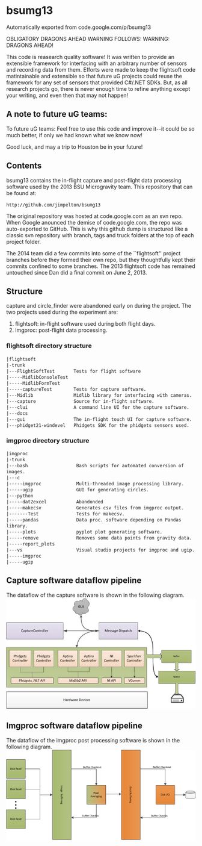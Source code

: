 # bsumg13
Automatically exported from code.google.com/p/bsumg13

OBLIGATORY DRAGONS AHEAD WARNING FOLLOWS: WARNING: DRAGONS AHEAD! 

This code is reasearch quality software! It was written to provide an extensible framework for
interfacing with an arbitrary number of sensors and recording data from them. Efforts were
made to keep the flightsoft code matintainable and extensible so that future uG projects
could reuse the framework for any set of sensors that provided C#/.NET SDKs. 
But, as all research projects go, there is never enough time to refine anything except your writing, 
and even then that may not happen!

## A note to future uG teams:
To future uG teams: Feel free to use this code and improve it--it could be so much better, if only we had
known what we know now!

Good luck, and may a trip to Houston be in your future!


## Contents
bsumg13 contains the in-flight capture and post-flight data processing
software used by the 2013 BSU Microgravity team. 
This repository that can be found at: 

    http://github.com/jimpelton/bsumg13

The original repository was hosted at code.google.com as an svn repo. When
Google anounced the demise of code.google.com, the repo was auto-exported to
GitHub. This is why this github dump is structured like a classic svn repository 
with branch, tags and truck folders at the top of each project folder.

The 2014 team did a few commits into some 
of the ``flightsoft'' project branches before they formed their own repo, 
but they thoughtfully kept their commits confined to some branches. The 
2013 flightsoft code has remained untouched since Dan did a final commit 
on June 2, 2013.

## Structure
capture and circle_finder were abandoned early on during the project.
The two projects used during the experiment are:

  1. flightsoft: in-flight software used during both flight days.
  2. imgproc: post-flight data processing.

### flightsoft directory structure
```
|flightsoft
|-trunk
|---FlightSoftTest       Tests for flight software
|-----MidlibConsoleTest  
|-----MidlibFormTest
|-----captureTest        Tests for capture software.
|---Midlib               Midlib library for interfacing with cameras.
|---capture              Source for in-flight software.
|---clui                 A command line UI for the capture software.
|---docs 
|---gui                  The in-flight touch UI for capture software.
|---phidget21-windevel   Phidgets SDK for the phidgets sensors used.
```

### imgproc directory structure
```
|imgproc
|-trunk
|---bash                  Bash scripts for automated conversion of images.
|---c                     
|-----imgproc             Multi-threaded image processing library.
|-----ugip                GUI for generating circles.
|---python 
|-----dat2excel           Abandonded
|-----makecsv             Generates csv files from imgproc output.
|-------Test              Tests for makecsv.
|-----pandas              Data proc. software depending on Pandas library.
|-----plots               pyplot plot generating software.
|-----remove              Removes some data points from gravity data.
|-----report_plots
|---vs                    Visual studio projects for imgproc and ugip.
|-----imgproc 
|-----ugip
```

## Capture software dataflow pipeline 
The dataflow of the capture software is shown in the following diagram.
![capture dataflow pipeline](https://raw.githubusercontent.com/jimpelton/bsumg13/master/doc/capture.jpg)

## Imgproc software dataflow pipeline
The dataflow of the imgproc post processing software is shown in the following diagram.
![imgproc dataflow pipeline](https://raw.githubusercontent.com/jimpelton/bsumg13/master/doc/average.png)



